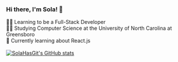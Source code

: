 ### Hi there, I'm Sola! 👋

<!--
**SolaHasGit/SolaHasGit** is a ✨ _special_ ✨ repository because its `README.md` (this file) appears on your GitHub profile.

Here are some ideas to get you started:

- 🔭 I’m currently working on ...
- 🌱 I’m currently learning ...
- 👯 I’m looking to collaborate on ...
- 🤔 I’m looking for help with ...
- 💬 Ask me about ...
- 📫 How to reach me: ...
- 😄 Pronouns: ...
- ⚡ Fun fact: ...
-->
👨‍💻 Learning to be a Full-Stack Developer <br/>
👨‍🎓 Studying Computer Science at the University of North Carolina at Greensboro <br/>
📖 Currently learning about React.js <br/><br/>
[![SolaHasGit's GitHub stats](https://github-readme-stats.vercel.app/api?username=SolaHasGit&show_icons=true&theme=nightowl)](https://github.com/anuraghazra/github-readme-stats)

